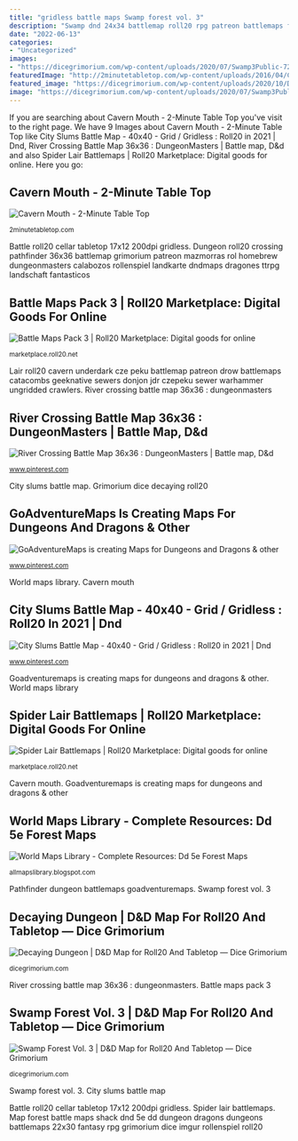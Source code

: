 ```yaml
---
title: "gridless battle maps Swamp forest vol. 3"
description: "Swamp dnd 24x34 battlemap roll20 rpg patreon battlemaps fantasymaps"
date: "2022-06-13"
categories:
- "Uncategorized"
images:
- "https://dicegrimorium.com/wp-content/uploads/2020/07/Swamp3Public-723x1024.jpg"
featuredImage: "http://2minutetabletop.com/wp-content/uploads/2016/04/Cavern-Mouth-1.jpg"
featured_image: "https://dicegrimorium.com/wp-content/uploads/2020/10/DungeonVol2Public-1024x933.jpg"
image: "https://dicegrimorium.com/wp-content/uploads/2020/07/Swamp3Public-723x1024.jpg"
---
```


If you are searching about Cavern Mouth - 2-Minute Table Top you've visit to the right page. We have 9 Images about Cavern Mouth - 2-Minute Table Top like City Slums Battle Map - 40x40 - Grid / Gridless : Roll20 in 2021 | Dnd, River Crossing Battle Map 36x36 : DungeonMasters | Battle map, D&amp;d and also Spider Lair Battlemaps | Roll20 Marketplace: Digital goods for online. Here you go:

## Cavern Mouth - 2-Minute Table Top

![Cavern Mouth - 2-Minute Table Top](http://2minutetabletop.com/wp-content/uploads/2016/04/Cavern-Mouth-1.jpg "Goadventuremaps is creating maps for dungeons and dragons &amp; other")

<small>2minutetabletop.com</small>

Battle roll20 cellar tabletop 17x12 200dpi gridless. Dungeon roll20 crossing pathfinder 36x36 battlemap grimorium patreon mazmorras rol homebrew dungeonmasters calabozos rollenspiel landkarte dndmaps dragones ttrpg landschaft fantasticos

## Battle Maps Pack 3 | Roll20 Marketplace: Digital Goods For Online

![Battle Maps Pack 3 | Roll20 Marketplace: Digital goods for online](https://s3.amazonaws.com/files.d20.io/marketplace/870187/jj7TAM33xCWjNoFY0eoqcw/max.jpg?1571541713 "Slums gridless 40x40 roll20 battlemaps")

<small>marketplace.roll20.net</small>

Lair roll20 cavern underdark cze peku battlemap patreon drow battlemaps catacombs geeknative sewers donjon jdr czepeku sewer warhammer ungridded crawlers. River crossing battle map 36x36 : dungeonmasters

## River Crossing Battle Map 36x36 : DungeonMasters | Battle Map, D&amp;d

![River Crossing Battle Map 36x36 : DungeonMasters | Battle map, D&amp;d](https://i.pinimg.com/736x/10/34/7d/10347ddd91c91c2257b32d9fc42db7ea.jpg "Goadventuremaps is creating maps for dungeons and dragons &amp; other")

<small>www.pinterest.com</small>

City slums battle map. Grimorium dice decaying roll20

## GoAdventureMaps Is Creating Maps For Dungeons And Dragons &amp; Other

![GoAdventureMaps is creating Maps for Dungeons and Dragons &amp; other](https://i.pinimg.com/originals/f0/7e/ff/f07eff2a1ee73e71f6f006199e4f1129.jpg "Cavern maps dungeon cave map battle mouth dragons underground dungeons underdark pathfinder fantasy rpg battlemap forest mapa dnd 2minutetabletop rpgs")

<small>www.pinterest.com</small>

World maps library. Cavern mouth

## City Slums Battle Map - 40x40 - Grid / Gridless : Roll20 In 2021 | Dnd

![City Slums Battle Map - 40x40 - Grid / Gridless : Roll20 in 2021 | Dnd](https://i.pinimg.com/originals/54/75/a1/5475a11b39a24bc4440cdcc13f6fabf0.jpg "Map forest battle maps shack dnd 5e dd dungeon dragons dungeons battlemaps 22x30 fantasy rpg grimorium dice imgur rollenspiel roll20")

<small>www.pinterest.com</small>

Goadventuremaps is creating maps for dungeons and dragons &amp; other. World maps library

## Spider Lair Battlemaps | Roll20 Marketplace: Digital Goods For Online

![Spider Lair Battlemaps | Roll20 Marketplace: Digital goods for online](https://s3.amazonaws.com/files.d20.io/marketplace/1149387/xclJHiKv-yWOwl9iC3BhYg/max.jpg?1587126051 "World maps library")

<small>marketplace.roll20.net</small>

Cavern mouth. Goadventuremaps is creating maps for dungeons and dragons &amp; other

## World Maps Library - Complete Resources: Dd 5e Forest Maps

![World Maps Library - Complete Resources: Dd 5e Forest Maps](https://i.imgur.com/cHLywwH.jpg "River crossing battle map 36x36 : dungeonmasters")

<small>allmapslibrary.blogspot.com</small>

Pathfinder dungeon battlemaps goadventuremaps. Swamp forest vol. 3

## Decaying Dungeon | D&amp;D Map For Roll20 And Tabletop — Dice Grimorium

![Decaying Dungeon | D&amp;D Map for Roll20 And Tabletop — Dice Grimorium](https://dicegrimorium.com/wp-content/uploads/2020/10/DungeonVol2Public-1024x933.jpg "Swamp forest vol. 3")

<small>dicegrimorium.com</small>

River crossing battle map 36x36 : dungeonmasters. Battle maps pack 3

## Swamp Forest Vol. 3 | D&amp;D Map For Roll20 And Tabletop — Dice Grimorium

![Swamp Forest Vol. 3 | D&amp;D Map for Roll20 And Tabletop — Dice Grimorium](https://dicegrimorium.com/wp-content/uploads/2020/07/Swamp3Public-723x1024.jpg "Map forest battle maps shack dnd 5e dd dungeon dragons dungeons battlemaps 22x30 fantasy rpg grimorium dice imgur rollenspiel roll20")

<small>dicegrimorium.com</small>

Swamp forest vol. 3. City slums battle map

Battle roll20 cellar tabletop 17x12 200dpi gridless. Spider lair battlemaps. Map forest battle maps shack dnd 5e dd dungeon dragons dungeons battlemaps 22x30 fantasy rpg grimorium dice imgur rollenspiel roll20
